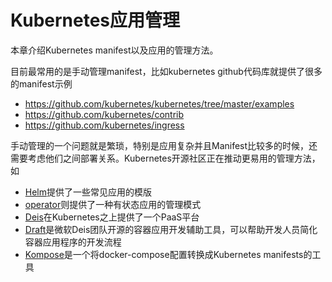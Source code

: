 # Kubernetes应用管理

本章介绍Kubernetes manifest以及应用的管理方法。

目前最常用的是手动管理manifest，比如kubernetes github代码库就提供了很多的manifest示例

- https://github.com/kubernetes/kubernetes/tree/master/examples
- https://github.com/kubernetes/contrib
- https://github.com/kubernetes/ingress

手动管理的一个问题就是繁琐，特别是应用复杂并且Manifest比较多的时候，还需要考虑他们之间部署关系。Kubernetes开源社区正在推动更易用的管理方法，如

- [Helm](helm-app.md)提供了一些常见应用的模版
- [operator](operator.md)则提供了一种有状态应用的管理模式
- [Deis](deis.md)在Kubernetes之上提供了一个PaaS平台
- [Draft](draft.md)是微软Deis团队开源的容器应用开发辅助工具，可以帮助开发人员简化容器应用程序的开发流程
- [Kompose](kompose.md)是一个将docker-compose配置转换成Kubernetes manifests的工具
